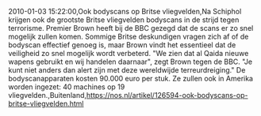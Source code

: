 2010-01-03 15:22:00,Ook bodyscans op Britse vliegvelden,Na Schiphol krijgen ook de grootste Britse vliegvelden bodyscans in de strijd tegen terrorisme. Premier Brown heeft bij de BBC gezegd dat de scans er zo snel mogelijk zullen komen. Sommige Britse deskundigen vragen zich af of de bodyscan effectief genoeg is, maar Brown vindt het essentieel dat de veiligheid zo snel mogelijk wordt verbeterd. "We zien dat al Qaida nieuwe wapens gebruikt en wij handelen daarnaar", zegt Brown tegen de BBC. "Je kunt niet anders dan alert zijn met deze wereldwijde terreurdreiging." De bodyscanapparaten kosten 90.000 euro per stuk. Ze zullen ook in Amerika worden ingezet: 40 machines op 19 vliegvelden.,Buitenland,https://nos.nl/artikel/126594-ook-bodyscans-op-britse-vliegvelden.html